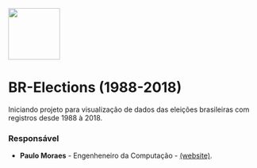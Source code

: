 <img src="https://github.com/pauloigorms/br-elections/blob/master/img/politics.png" width="104">

# BR-Elections (1988-2018)

Iniciando projeto para visualização de dados das eleições brasileiras com registros desde 1988 à 2018.

### Responsável
- **Paulo Moraes** - Engenheneiro da Computação - [(website)](https://paulomoraes.me).
